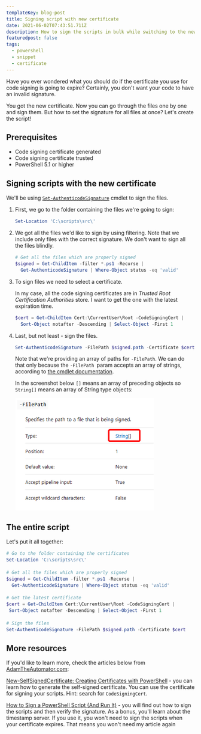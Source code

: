 ```yaml
---
templateKey: blog-post
title: Signing script with new certificate
date: 2021-06-02T07:43:51.711Z
description: How to sign the scripts in bulk while switching to the new certificate.
featuredpost: false
tags:
  - powershell
  - snippet
  - certificate
---
```

Have you ever wondered what you should do if the certificate you use for code signing is going to expire? Certainly, you don't want your code to have an invalid signature.

You got the new certificate. Now you can go through the files one by one and sign them. But how to set the signature for all files at once? Let's create the script!

## Prerequisites

* Code signing certificate generated
* Code signing certificate trusted
* PowerShell 5.1 or higher

## Signing scripts with the new certificate

We'll be using [`Set-AuthenticodeSignature`](https://docs.microsoft.com/en-us/powershell/module/microsoft.powershell.security/set-authenticodesignature?view=powershell-7.1) cmdlet to sign the files.

1. First, we go to the folder containing the files we're going to sign:

   ```powershell
   Set-Location 'C:\scripts\src\'
   ```
2. We got all the files we'd like to sign by using filtering. Note that we include only files with the correct signature. We don't want to sign all the files blindly.

   ```powershell
   # Get all the files which are properly signed
   $signed = Get-ChildItem -filter *.ps1 -Recurse | 
     Get-AuthenticodeSignature | Where-Object status -eq 'valid'
   ```
3. To sign files we need to select a certificate.

   In my case, all the code signing certificates are in *Trusted Root Certification Authorities* store. I want to get the one with the latest expiration time.

   ```powershell
   $cert = Get-ChildItem Cert:\CurrentUser\Root -CodeSigningCert |
     Sort-Object notafter -Descending | Select-Object -First 1
   ```
4. Last, but not least - sign the files.

   ```powershell
   Set-AuthenticodeSignature -FilePath $signed.path -Certificate $cert
   ```

   Note that we're providing an array of paths for `-FilePath`. We can do that only because the `-FilePath `param accepts an array of strings, according to [the cmdlet documentation](https://docs.microsoft.com/en-us/powershell/module/microsoft.powershell.security/set-authenticodesignature?view=powershell-7.1).

   In the screenshot below `[]` means an array of preceding objects so `String[]` means an array of String type objects:

   ![FilePath parameter information in the docs](../../img/20210602-104024-rv4fy8oroj.png "FilePath parameter information in the docs")

## The entire script

Let's put it all together:

```powershell
# Go to the folder containing the certificates
Set-Location 'C:\scripts\src\'

# Get all the files which are properly signed
$signed = Get-ChildItem -filter *.ps1 -Recurse |
  Get-AuthenticodeSignature | Where-Object status -eq 'valid'

# Get the latest certificate
$cert = Get-ChildItem Cert:\CurrentUser\Root -CodeSigningCert |
 Sort-Object notafter -Descending | Select-Object -First 1

# Sign the files
Set-AuthenticodeSignature -FilePath $signed.path -Certificate $cert
```

## More resources

If you'd like to learn more, check the articles below from [AdamTheAutomator.com](https://adamtheautomator.com):

[New-SelfSignedCertificate: Creating Certificates with PowerShell](https://adamtheautomator.com/new-selfsignedcertificate/) - you can learn how to generate the self-signed certificate. You can use the certificate for signing your scripts. Hint: search for `CodeSigningCert`.

[How to Sign a PowerShell Script (And Run It)](https://adamtheautomator.com/how-to-sign-powershell-script/) - you will find out how to sign the scripts and then verify the signature. As a bonus, you'll learn about the timestamp server. If you use it, you won't need to sign the scripts when your certificate expires. That means you won't need my article again 